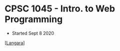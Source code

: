 # CPSC 1045 - Intro. to Web Programming

- Started Sept 8 2020

[[Langara]]

[//begin]: # "Autogenerated link references for markdown compatibility"
[langara]: langara "Langara"
[//end]: # "Autogenerated link references"